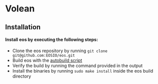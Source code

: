 # Volean

## Installation

#### Install eos by executing the following steps:
- Clone the eos repository by running `git clone git@github.com:EOSIO/eos.git`
- Build eos with the [autobuild script](https://developers.eos.io/eosio-nodeos/docs/autobuild-script) 
- Verify the build by running the command provided in the output
- Install the binaries by running `sudo make install` inside the eos build directory
